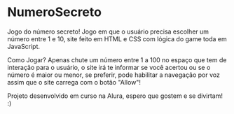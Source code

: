 # NumeroSecreto
 Jogo do número secreto!
 Jogo em que o usuário precisa escolher um número entre 1 e 10, site feito em HTML e CSS com lógica do game toda em JavaScript.

Como Jogar?
Apenas chute um número entre 1 a 100 no espaço que tem de interação para o usuário, o site irá te informar se você acertou ou se o número é maior ou menor, se preferir, pode habilitar a navegação por voz assim que o site carrega com o botão "Allow"!

Projeto desenvolvido em curso na Alura, espero que gostem e se divirtam! :)
